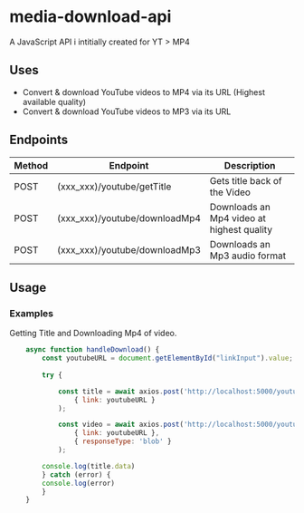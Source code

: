 # media-download-api
<p>A JavaScript API i intitially created for YT > MP4</p>

## Uses
<ul>
    <li>Convert & download YouTube videos to MP4 via its URL (Highest available quality)</li>
    <li>Convert & download YouTube videos to MP3 via its URL</li>
</ul>

## Endpoints

| Method  | Endpoint | Description |
-------------------------|--------------------------|---------------|
| POST | (xxx_xxx)/youtube/getTitle | Gets title back of the Video  |
| POST  | (xxx_xxx)/youtube/downloadMp4 | Downloads an Mp4 video at highest quality  |
| POST | (xxx_xxx)/youtube/downloadMp3 | Downloads an Mp3 audio format |

## Usage

### Examples
<p>Getting Title and Downloading Mp4 of video. </p>

```js
    async function handleDownload() {
        const youtubeURL = document.getElementById("linkInput").value;
    
        try {

            const title = await axios.post('http://localhost:5000/youtube/getTitle', 
                { link: youtubeURL }
            );

            const video = await axios.post('http://localhost:5000/youtube/downloadMp4', 
                { link: youtubeURL }, 
                { responseType: 'blob' }
            );

        console.log(title.data)
        } catch (error) {
        console.log(error)
        }
    }
```
